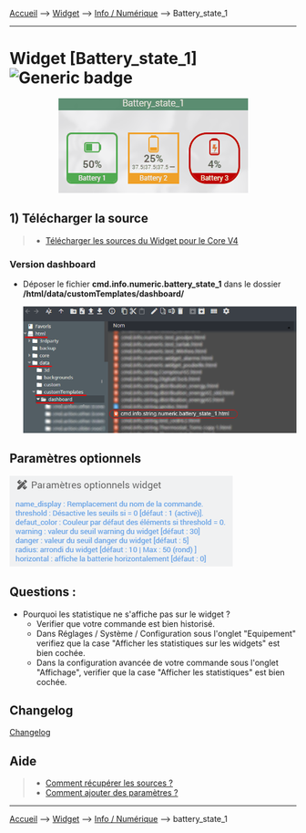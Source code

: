 
<a href="{{site.url}}/documentation">Accueil</a> --> <a href="{{site.url}}/documentation/{{site.widget}}">Widget</a> --> <a href="{{site.url}}/documentation/{{site.widget}}/fr_FR/info/numeric">Info / Numérique</a> --> Battery_state_1

------------

# Widget [Battery_state_1] ![Generic badge](https://img.shields.io/badge/Version-4.3%20%7C%204.4%20Full%20JS-green.svg)

<center><img src="images/capture1_3.gif" alt="HygroThermographe_svg" /></center>


## 1) Télécharger la source
> - <a href="{{site.url_git}}/WIDGET_cmd.info.numeric.battery_state_1" target="_blank">Télécharger les sources du Widget pour le Core V4</a>

### Version dashboard

- Déposer le fichier <b>cmd.info.numeric.battery_state_1</b> dans le dossier <b>/html/data/customTemplates/dashboard/</b>

  <img src="images/capture1.png" alt="Téléchargement du widget" />


## Paramètres optionnels

<img src="images/parametre3.png" alt="Paramètres" />




## Questions :
- Pourquoi les statistique ne s'affiche pas sur le widget ?
  - Verifier que votre commande est bien historisé. 
  - Dans Réglages / Système / Configuration sous l'onglet "Equipement" verifiez que la case "Afficher les statistiques sur les widgets" est bien cochée.
  - Dans la configuration avancée de votre commande sous l'onglet "Affichage", verifier que la case "Afficher les statistiques" est bien cochée.

## Changelog

<a href="./changelog">Changelog</a>

## Aide
> - [Comment récupérer les sources ?]({{site.url}}/documentation/{{site.help}}/fr_FR/download)
> - [Comment ajouter des paramètres ?]({{site.url}}/documentation/{{site.help}}/fr_FR/application)

-------------------

<a href="{{site.url}}/documentation">Accueil</a> --> <a href="{{site.url}}/documentation/{{site.widget}}">Widget</a> --> <a href="{{site.url}}/documentation/{{site.widget}}/fr_FR/info/numeric">Info / Numérique</a> --> battery_state_1
